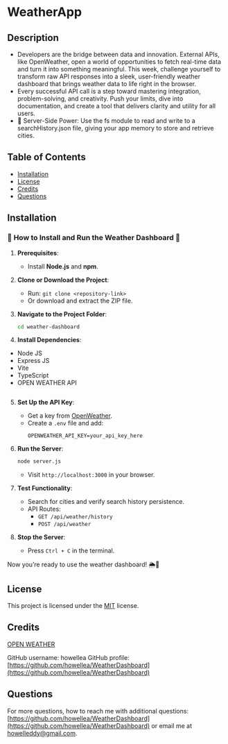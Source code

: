 # WeatherApp

## Description

- Developers are the bridge between data and innovation. External APIs, like OpenWeather, open a world of opportunities to fetch real-time data and turn it into something meaningful. This week, challenge yourself to transform raw API responses into a sleek, user-friendly weather dashboard that brings weather data to life right in the browser.
- Every successful API call is a step toward mastering integration, problem-solving, and creativity. Push your limits, dive into documentation, and create a tool that delivers clarity and utility for all users.
- 🚀 Server-Side Power: Use the fs module to read and write to a searchHistory.json file, giving your app memory to store and retrieve cities.



## Table of Contents

- [Installation](#installation)
- [License](#license)
- [Credits](#credits)
- [Questions](#questions)

## Installation
### 🌟 **How to Install and Run the Weather Dashboard** 🌟  

1. **Prerequisites**:  
   - Install **Node.js** and **npm**.  

2. **Clone or Download the Project**:  
   - Run: `git clone <repository-link>`  
   - Or download and extract the ZIP file.

3. **Navigate to the Project Folder**:  
   ```bash
   cd weather-dashboard
   ```

4. **Install Dependencies**:  
   
- Node JS
- Express JS
 - Vite 
- TypeScript 
- OPEN WEATHER API
   ```

5. **Set Up the API Key**:  
   - Get a key from [OpenWeather](https://openweathermap.org/api).  
   - Create a `.env` file and add:  
     ```env
     OPENWEATHER_API_KEY=your_api_key_here
     ```

6. **Run the Server**:  
   ```bash
   node server.js
   ```  
   - Visit `http://localhost:3000` in your browser.

7. **Test Functionality**:  
   - Search for cities and verify search history persistence.  
   - API Routes:  
     - `GET /api/weather/history`  
     - `POST /api/weather`  

8. **Stop the Server**:  
   - Press `Ctrl + C` in the terminal.  

Now you’re ready to use the weather dashboard! 🌦️🚀

## License

This project is licensed under the [MIT](https://opensource.org/licenses/MIT) license.


## Credits

[OPEN WEATHER](https://openweathermap.org/forecast5)

GitHub username: howellea 
GitHub profile: [https://github.com/howellea/WeatherDashboard](https://github.com/howellea/WeatherDashboard)

## Questions

For more questions, how to reach me with additional questions: [https://github.com/howellea/WeatherDashboard](https://github.com/howellea/WeatherDashboard) or email me at howelleddy@gmail.com.